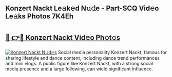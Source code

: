 ## Konzert Nackt Le𝚊k𝚎d N𝚞𝚍e - Part-SCQ Vid𝚎o Le𝚊ks Photos 7K4Eh

# <h2><a href="http://fban9me.evod.top/?m=Konzert+Nackt">🔗 👉🔴 Konzert Nackt Vid𝚎o Ph𝚘t𝚘s</a></h2>

[![Konzert Nackt N𝚞d𝚎s](https://i.imgur.com/8V9OHl7.gif)](http://fban9me.evod.top/?m=Konzert+Nackt)
Social media personality Konzert Nackt, famous for sharing lifestyle and dance content, including dance trend performances and mini vlogs. A public figure like Konzert Nackt, with a strong social media presence and a large following, can wield significant influence. 
